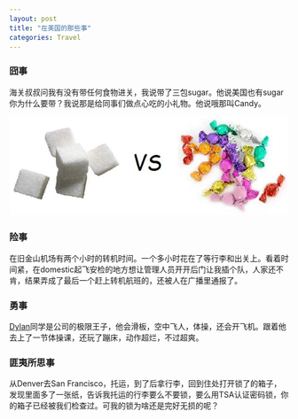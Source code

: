 ```yaml
---
layout: post
title: "在美国的那些事"
categories: Travel
---
```

### 囧事
海关叔叔问我有没有带任何食物进关，我说带了三包sugar。他说美国也有sugar你为什么要带？我说那是给同事们做点心吃的小礼物。他说哦那叫Candy。

![](/images/sugarvscandy.jpg "sugarvscandy")

### 险事

在旧金山机场有两个小时的转机时间。一个多小时花在了等行李和出关上。看着时间紧，在domestic起飞安检的地方想让管理人员开开后门让我插个队，人家还不肯，结果弄成了最后一个赶上转机航班的，还被人在广播里通报了。

### 勇事

[Dylan](http://www.youtube.com/user/dylanbuli)同学是公司的极限王子，他会滑板，空中飞人，体操，还会开飞机。跟着他去上了一节体操课，还玩了蹦床，动作超烂，不过超爽。

### 匪夷所思事

从Denver去San Francisco，托运，到了后拿行李，回到住处打开锁了的箱子，发现里面多了一张纸，告诉我托运的行李要么不要锁，要么用TSA认证密码锁，你的箱子已经被我们检查过。可我的锁为啥还是完好无损的呢？